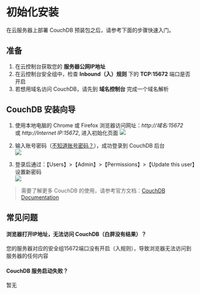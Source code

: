# 初始化安装

在云服务器上部署 CouchDB 预装包之后，请参考下面的步骤快速入门。

## 准备

1. 在云控制台获取您的 **服务器公网IP地址** 
2. 在云控制台安全组中，检查 **Inbound（入）规则** 下的 **TCP:15672** 端口是否开启
3. 若想用域名访问 CouchDB，请先到 **域名控制台** 完成一个域名解析

## CouchDB 安装向导

1. 使用本地电脑的 Chrome 或 Firefox 浏览器访问网址：*http://域名:15672* 或 *http://Internet IP:15672*, 进入初始化页面
   ![](https://libs.websoft9.com/Websoft9/DocsPicture/zh/couchdb/couchdb-login-websoft9.png)

2. 输入账号密码（[不知道账号密码？](/zh/stack-accounts.md#couchdb)），成功登录到 CouchDB 后台  
   ![](https://libs.websoft9.com/Websoft9/DocsPicture/zh/couchdb/couchdb-bk-websoft9.png)

3. 登录后通过：【Users】>【Admin】>【Permissions】>【Update this user】设置新密码  
   ![](https://libs.websoft9.com/Websoft9/DocsPicture/zh/couchdb/couchdb-pw-websoft9.png)

> 需要了解更多 CouchDB 的使用，请参考官方文档：[CouchDB Documentation](https://www.couchdb.com/documentation.html)

## 常见问题

#### 浏览器打开IP地址，无法访问 CouchDB（白屏没有结果）？

您的服务器对应的安全组15672端口没有开启（入规则），导致浏览器无法访问到服务器的任何内容

#### CouchDB 服务启动失败？

暂无